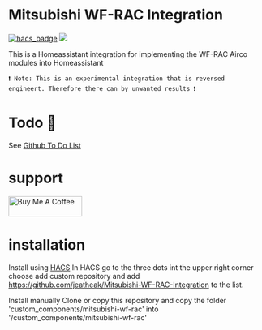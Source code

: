 # Mitsubishi WF-RAC Integration

[![hacs_badge](https://img.shields.io/badge/HACS-Custom-41BDF5.svg?style=for-the-badge)](https://github.com/hacs/integration)
[![](https://dcbadge.vercel.app/api/server/FNpawYzKqm?theme=default-inverted)](https://discord.gg/FNpawYzKqm)

This is a Homeassistant integration for implementing the WF-RAC Airco modules into Homeassistant

`❗ Note: This is an experimental integration that is reversed engineert. Therefore there can by unwanted results ❗`

# Todo 📃

See [Github To Do List](https://github.com/jeatheak/Mitsubishi-WF-RAC-Integration/issues)

# support

<a href="https://www.buymeacoffee.com/jeatheak" target="_blank"><img src="https://cdn.buymeacoffee.com/buttons/v2/default-yellow.png" alt="Buy Me A Coffee" style="height: 40px !important;width: 145px !important;" ></a>

# installation

Install using [HACS](https://hacs.xyz)
In HACS go to the three dots int the upper right corner choose add custom repository and add https://github.com/jeatheak/Mitsubishi-WF-RAC-Integration to the list.

Install manually
Clone or copy this repository and copy the folder 'custom_components/mitsubishi-wf-rac' into '/custom_components/mitsubishi-wf-rac'
